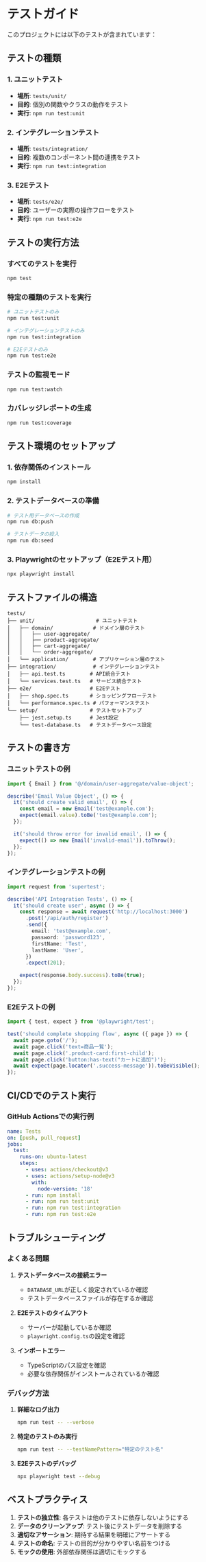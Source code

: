 # テストガイド

このプロジェクトには以下のテストが含まれています：

## テストの種類

### 1. ユニットテスト
- **場所**: `tests/unit/`
- **目的**: 個別の関数やクラスの動作をテスト
- **実行**: `npm run test:unit`

### 2. インテグレーションテスト
- **場所**: `tests/integration/`
- **目的**: 複数のコンポーネント間の連携をテスト
- **実行**: `npm run test:integration`

### 3. E2Eテスト
- **場所**: `tests/e2e/`
- **目的**: ユーザーの実際の操作フローをテスト
- **実行**: `npm run test:e2e`

## テストの実行方法

### すべてのテストを実行
```bash
npm test
```

### 特定の種類のテストを実行
```bash
# ユニットテストのみ
npm run test:unit

# インテグレーションテストのみ
npm run test:integration

# E2Eテストのみ
npm run test:e2e
```

### テストの監視モード
```bash
npm run test:watch
```

### カバレッジレポートの生成
```bash
npm run test:coverage
```

## テスト環境のセットアップ

### 1. 依存関係のインストール
```bash
npm install
```

### 2. テストデータベースの準備
```bash
# テスト用データベースの作成
npm run db:push

# テストデータの投入
npm run db:seed
```

### 3. Playwrightのセットアップ（E2Eテスト用）
```bash
npx playwright install
```

## テストファイルの構造

```
tests/
├── unit/                    # ユニットテスト
│   ├── domain/             # ドメイン層のテスト
│   │   ├── user-aggregate/
│   │   ├── product-aggregate/
│   │   ├── cart-aggregate/
│   │   └── order-aggregate/
│   └── application/        # アプリケーション層のテスト
├── integration/            # インテグレーションテスト
│   ├── api.test.ts        # API統合テスト
│   └── services.test.ts   # サービス統合テスト
├── e2e/                   # E2Eテスト
│   ├── shop.spec.ts       # ショッピングフローテスト
│   └── performance.spec.ts # パフォーマンステスト
└── setup/                 # テストセットアップ
    ├── jest.setup.ts      # Jest設定
    └── test-database.ts   # テストデータベース設定
```

## テストの書き方

### ユニットテストの例
```typescript
import { Email } from '@/domain/user-aggregate/value-object';

describe('Email Value Object', () => {
  it('should create valid email', () => {
    const email = new Email('test@example.com');
    expect(email.value).toBe('test@example.com');
  });

  it('should throw error for invalid email', () => {
    expect(() => new Email('invalid-email')).toThrow();
  });
});
```

### インテグレーションテストの例
```typescript
import request from 'supertest';

describe('API Integration Tests', () => {
  it('should create user', async () => {
    const response = await request('http://localhost:3000')
      .post('/api/auth/register')
      .send({
        email: 'test@example.com',
        password: 'password123',
        firstName: 'Test',
        lastName: 'User',
      })
      .expect(201);

    expect(response.body.success).toBe(true);
  });
});
```

### E2Eテストの例
```typescript
import { test, expect } from '@playwright/test';

test('should complete shopping flow', async ({ page }) => {
  await page.goto('/');
  await page.click('text=商品一覧');
  await page.click('.product-card:first-child');
  await page.click('button:has-text("カートに追加")');
  await expect(page.locator('.success-message')).toBeVisible();
});
```

## CI/CDでのテスト実行

### GitHub Actionsでの実行例
```yaml
name: Tests
on: [push, pull_request]
jobs:
  test:
    runs-on: ubuntu-latest
    steps:
      - uses: actions/checkout@v3
      - uses: actions/setup-node@v3
        with:
          node-version: '18'
      - run: npm install
      - run: npm run test:unit
      - run: npm run test:integration
      - run: npm run test:e2e
```

## トラブルシューティング

### よくある問題

1. **テストデータベースの接続エラー**
   - `DATABASE_URL`が正しく設定されているか確認
   - テストデータベースファイルが存在するか確認

2. **E2Eテストのタイムアウト**
   - サーバーが起動しているか確認
   - `playwright.config.ts`の設定を確認

3. **インポートエラー**
   - TypeScriptのパス設定を確認
   - 必要な依存関係がインストールされているか確認

### デバッグ方法

1. **詳細なログ出力**
   ```bash
   npm run test -- --verbose
   ```

2. **特定のテストのみ実行**
   ```bash
   npm run test -- --testNamePattern="特定のテスト名"
   ```

3. **E2Eテストのデバッグ**
   ```bash
   npx playwright test --debug
   ```

## ベストプラクティス

1. **テストの独立性**: 各テストは他のテストに依存しないようにする
2. **データのクリーンアップ**: テスト後にテストデータを削除する
3. **適切なアサーション**: 期待する結果を明確にアサートする
4. **テストの命名**: テストの目的が分かりやすい名前をつける
5. **モックの使用**: 外部依存関係は適切にモックする

